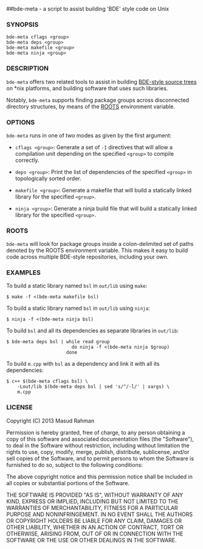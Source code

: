 ##bde-meta - a script to assist building 'BDE' style code on Unix

### SYNOPSIS

`bde-meta cflags <group>`<br/>
`bde-meta deps <group>`<br/>
`bde-meta makefile <group>`<br/>
`bde-meta ninja <group>`

### DESCRIPTION

`bde-meta` offers two related tools to assist in building [BDE-style source
trees](https://github.com/bloomberg/bsl) on *nix platforms, and building
software that uses such libraries.

Notably, `bde-meta` supports finding package groups across disconnected
directory structures, by means of the [ROOTS](#roots) environment variable.

### OPTIONS

`bde-meta` runs in one of two modes as given by the first argument:

  * `cflags <group>`:
    Generate a set of `-I` directives that will allow a compilation unit
    depending on the specified `<group>` to compile correctly.

  * `deps <group>`:
    Print the list of dependencies of the specified `<group>` in topologically
    sorted order.

  * `makefile <group>`:
    Generate a makefile that will build a statically linked library for the
    specified `<group>`.

  * `ninja <group>`:
    Generate a ninja build file that will build a statically linked library for
    the specified `<group>`.

### ROOTS
<a name="roots"></a>

`bde-meta` will look for package groups inside a colon-delimited set of paths
denoted by the ROOTS environment variable. This makes it easy to build code
across multiple BDE-style repositories, including your own.

### EXAMPLES

To build a static library named `bsl` in `out/lib` using `make`:

    $ make -f <(bde-meta makefile bsl)

To build a static library named `bsl` in `out/lib` using `ninja`:

    $ ninja -f <(bde-meta ninja bsl)

To build `bsl` and all its dependencies as separate libraries in `out/lib`:

    $ bde-meta deps bsl | while read group
                            do ninja -f <(bde-meta ninja $group)
                          done

To build `m.cpp` with `bsl` as a dependency and link it with all its
dependencies:

    $ c++ $(bde-meta cflags bsl) \
        -Lout/lib $(bde-meta deps bsl | sed 's/^/-l/' | xargs) \
        m.cpp

### LICENSE

Copyright (C) 2013 Masud Rahman

Permission is hereby granted, free of charge, to any person obtaining a copy of
this software and associated documentation files (the "Software"), to deal in
the Software without restriction, including without limitation the rights to
use, copy, modify, merge, publish, distribute, sublicense, and/or sell copies
of the Software, and to permit persons to whom the Software is furnished to do
so, subject to the following conditions:

The above copyright notice and this permission notice shall be included in all
copies or substantial portions of the Software.

THE SOFTWARE IS PROVIDED "AS IS", WITHOUT WARRANTY OF ANY KIND, EXPRESS OR
IMPLIED, INCLUDING BUT NOT LIMITED TO THE WARRANTIES OF MERCHANTABILITY,
FITNESS FOR A PARTICULAR PURPOSE AND NONINFRINGEMENT. IN NO EVENT SHALL THE
AUTHORS OR COPYRIGHT HOLDERS BE LIABLE FOR ANY CLAIM, DAMAGES OR OTHER
LIABILITY, WHETHER IN AN ACTION OF CONTRACT, TORT OR OTHERWISE, ARISING FROM,
OUT OF OR IN CONNECTION WITH THE SOFTWARE OR THE USE OR OTHER DEALINGS IN THE
SOFTWARE.

